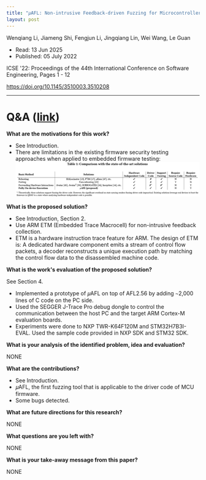 ```yaml
---
title: "𝜇AFL: Non-intrusive Feedback-driven Fuzzing for Microcontroller Firmware"
layout: post
---
```


Wenqiang Li, Jiameng Shi, Fengjun Li, Jingqiang Lin, Wei Wang, Le Guan

* Read: 13 Jun 2025
* Published: 05 July 2022


ICSE '22: Proceedings of the 44th International Conference on Software Engineering, Pages 1 - 12

https://doi.org/10.1145/3510003.3510208

---

# Q&A ([link](https://cseweb.ucsd.edu/~wgg/CSE210/howtoread.html))

**What are the motivations for this work?** 

* See Introduction.
* There are limitations in the existing firmware security testing approaches when applied to embedded firmware testing:
![table1](/images/posts/microafl/table1.png)

**What is the proposed solution?**

* See Introduction, Section 2.
* Use ARM ETM (Embedded Trace Macrocell) for non-intrusive feedback collection.
* ETM is a hardware instruction trace feature for ARM. The design of ETM is: A dedicated hardware component emits a stream of control flow packets, a decoder reconstructs a unique execution path by matching the control flow data to the disassembled machine code.

**What is the work's evaluation of the proposed solution?**

See Section 4.
* Implemented a prototype of 𝜇AFL on top of AFL2.56 by adding ∼2,000 lines of C code on the PC side.
* Used the SEGGER J-Trace Pro debug dongle to control the communication between the host PC and the target ARM Cortex-M evaluation boards.
* Experiments were done to NXP TWR-K64F120M and STM32H7B3I-EVAL. Used the sample code provided in NXP SDK and STM32 SDK.

**What is your analysis of the identified problem, idea and evaluation?**

NONE

**What are the contributions?**

* See Introduction.
* 𝜇AFL, the first fuzzing tool that is applicable to the driver code of MCU firmware.
* Some bugs detected.

**What are future directions for this research?**

NONE


**What questions are you left with?**

NONE

**What is your take-away message from this paper?**

NONE